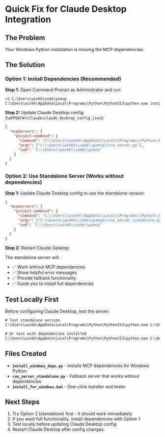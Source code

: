 # Quick Fix for Claude Desktop Integration

## The Problem
Your Windows Python installation is missing the MCP dependencies.

## The Solution

### Option 1: Install Dependencies (Recommended)

**Step 1:** Open Command Prompt as Administrator and run:
```cmd
cd C:\Users\winkk\code\pzmcp
C:\Users\winkk\AppData\Local\Programs\Python\Python313\python.exe install_windows_deps.py
```

**Step 2:** Update Claude Desktop config (`%APPDATA%\Claude\claude_desktop_config.json`):
```json
{
  "mcpServers": {
    "project-zomboid": {
      "command": "C:\\Users\\winkk\\AppData\\Local\\Programs\\Python\\Python313\\python.exe",
      "args": ["C:\\Users\\winkk\\code\\pzmcp\\run_server.py"],
      "cwd": "C:\\Users\\winkk\\code\\pzmcp"
    }
  }
}
```

### Option 2: Use Standalone Server (Works without dependencies)

**Step 1:** Update Claude Desktop config to use the standalone version:
```json
{
  "mcpServers": {
    "project-zomboid": {
      "command": "C:\\Users\\winkk\\AppData\\Local\\Programs\\Python\\Python313\\python.exe",
      "args": ["C:\\Users\\winkk\\code\\pzmcp\\run_server_standalone.py"],
      "cwd": "C:\\Users\\winkk\\code\\pzmcp"
    }
  }
}
```

**Step 2:** Restart Claude Desktop

The standalone server will:
- ✅ Work without MCP dependencies
- ✅ Show helpful error messages  
- ✅ Provide fallback functionality
- ✅ Guide you to install full dependencies

## Test Locally First

Before configuring Claude Desktop, test the server:

```cmd
# Test standalone version
C:\Users\winkk\AppData\Local\Programs\Python\Python313\python.exe C:\Users\winkk\code\pzmcp\run_server_standalone.py

# Or test with dependencies installed
C:\Users\winkk\AppData\Local\Programs\Python\Python313\python.exe C:\Users\winkk\code\pzmcp\run_server.py
```

## Files Created

- **`install_windows_deps.py`** - Installs MCP dependencies for Windows Python
- **`run_server_standalone.py`** - Fallback server that works without dependencies
- **`install_for_windows.bat`** - One-click installer and tester

## Next Steps

1. Try Option 2 (standalone) first - it should work immediately
2. If you want full functionality, install dependencies with Option 1
3. Test locally before updating Claude Desktop config
4. Restart Claude Desktop after config changes